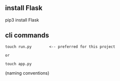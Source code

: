 ## install Flask
pip3 install Flask

## cli commands

```
touch run.py        <-- preferred for this project
```
    or

```
touch app.py
```


(naming conventions)